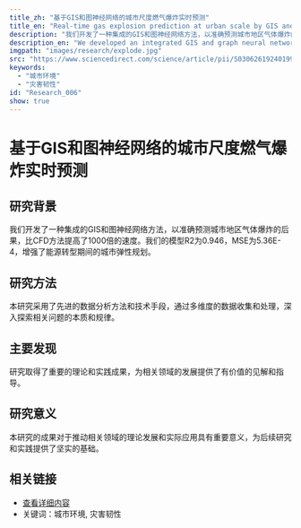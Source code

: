 ```yaml
---
title_zh: "基于GIS和图神经网络的城市尺度燃气爆炸实时预测"
title_en: "Real-time gas explosion prediction at urban scale by GIS and graph neural network"
description: "我们开发了一种集成的GIS和图神经网络方法，以准确预测城市地区气体爆炸的后果，比CFD方法提高了1000倍的速度。我们的模型R2为0.946，MSE为5.36E-4，增强了能源转型期间的城市弹性规划。"
description_en: "We developed an integrated GIS and graph neural network approach to accurately predict the consequences of gas explosions in urban areas, offering a 1000-fold speed improvement over CFD methods. Our model, with an R2 of 0.946 and MSE of 5.36E-4, enhances urban resilience planning during energy transitions."
imgpath: "images/research/explode.jpg"
src: "https://www.sciencedirect.com/science/article/pii/S0306261924019974"
keywords:
  - "城市环境"
  - "灾害韧性"
id: "Research_006"
show: true
---
```


# 基于GIS和图神经网络的城市尺度燃气爆炸实时预测
## 研究背景

我们开发了一种集成的GIS和图神经网络方法，以准确预测城市地区气体爆炸的后果，比CFD方法提高了1000倍的速度。我们的模型R2为0.946，MSE为5.36E-4，增强了能源转型期间的城市弹性规划。

## 研究方法

本研究采用了先进的数据分析方法和技术手段，通过多维度的数据收集和处理，深入探索相关问题的本质和规律。

## 主要发现

研究取得了重要的理论和实践成果，为相关领域的发展提供了有价值的见解和指导。

## 研究意义

本研究的成果对于推动相关领域的理论发展和实际应用具有重要意义，为后续研究和实践提供了坚实的基础。

## 相关链接

- [查看详细内容](https://www.sciencedirect.com/science/article/pii/S0306261924019974)
- 关键词：城市环境, 灾害韧性
